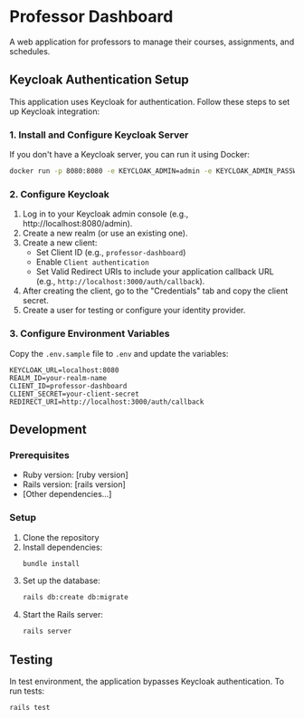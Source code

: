 # Professor Dashboard

A web application for professors to manage their courses, assignments, and schedules.

## Keycloak Authentication Setup

This application uses Keycloak for authentication. Follow these steps to set up Keycloak integration:

### 1. Install and Configure Keycloak Server

If you don't have a Keycloak server, you can run it using Docker:

```bash
docker run -p 8080:8080 -e KEYCLOAK_ADMIN=admin -e KEYCLOAK_ADMIN_PASSWORD=admin quay.io/keycloak/keycloak:latest start-dev
```

### 2. Configure Keycloak

1. Log in to your Keycloak admin console (e.g., http://localhost:8080/admin).
2. Create a new realm (or use an existing one).
3. Create a new client:
   - Set Client ID (e.g., `professor-dashboard`)
   - Enable `Client authentication`
   - Set Valid Redirect URIs to include your application callback URL (e.g., `http://localhost:3000/auth/callback`).
4. After creating the client, go to the "Credentials" tab and copy the client secret.
5. Create a user for testing or configure your identity provider.

### 3. Configure Environment Variables

Copy the `.env.sample` file to `.env` and update the variables:

```
KEYCLOAK_URL=localhost:8080
REALM_ID=your-realm-name
CLIENT_ID=professor-dashboard
CLIENT_SECRET=your-client-secret
REDIRECT_URI=http://localhost:3000/auth/callback
```

## Development

### Prerequisites

- Ruby version: [ruby version]
- Rails version: [rails version]
- [Other dependencies...]

### Setup

1. Clone the repository
2. Install dependencies:
   ```bash
   bundle install
   ```
3. Set up the database:
   ```bash
   rails db:create db:migrate
   ```
4. Start the Rails server:
   ```bash
   rails server
   ```

## Testing

In test environment, the application bypasses Keycloak authentication. To run tests:

```bash
rails test
```
